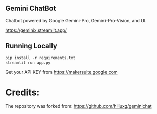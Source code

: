 
## Gemini ChatBot
Chatbot powered by Google Gemini-Pro, Gemini-Pro-Vision, and UI.

https://geminix.streamlit.app/

## Running Locally
```python
pip install -r requirements.txt
streamlit run app.py
```
Get your API KEY from https://makersuite.google.com


# Credits:

The repository was forked from: https://github.com/hiliuxg/geminichat
